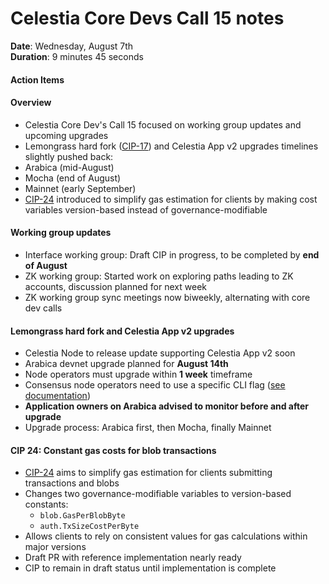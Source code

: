 # Celestia Core Devs Call 15 notes

**Date**: Wednesday, August 7th  
**Duration**: 9 minutes 45 seconds  

#### Action Items

#### Overview

*   Celestia Core Dev's Call 15 focused on working group updates and upcoming upgrades
*   Lemongrass hard fork ([CIP-17](../cip-017.md)) and Celestia App v2 upgrades timelines slightly pushed back:
  * Arabica (mid-August)
  * Mocha (end of August)
  * Mainnet (early September)
*   [CIP-24](../cip-024.md) introduced to simplify gas estimation for clients by making cost variables version-based instead of governance-modifiable
    
#### Working group updates

*   Interface working group: Draft CIP in progress, to be completed by **end of August**
*   ZK working group: Started work on exploring paths leading to ZK accounts, discussion planned for next week
*   ZK working group sync meetings now biweekly, alternating with core dev calls
    
#### Lemongrass hard fork and Celestia App v2 upgrades

*   Celestia Node to release update supporting Celestia App v2 soon
*   Arabica devnet upgrade planned for **August 14th**
*   Node operators must upgrade within **1 week** timeframe
*   Consensus node operators need to use a specific CLI flag ([see documentation](https://docs.celestia.org/nodes/network-upgrade-process#lemongrass-network-upgrade))
*   **Application owners on Arabica advised to monitor before and after upgrade**
*   Upgrade process: Arabica first, then Mocha, finally Mainnet
    

#### CIP 24: Constant gas costs for blob transactions

*   [CIP-24](../cip-024.md) aims to simplify gas estimation for clients submitting transactions and blobs
*   Changes two governance-modifiable variables to version-based constants:
    *   `blob.GasPerBlobByte`
    *   `auth.TxSizeCostPerByte`
*   Allows clients to rely on consistent values for gas calculations within major versions
*   Draft PR with reference implementation nearly ready
*   CIP to remain in draft status until implementation is complete